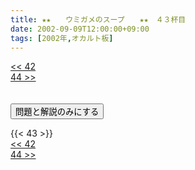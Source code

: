 ```yaml
---
title: ★★　　ウミガメのスープ　　★★　４３杯目
date: 2002-09-09T12:00:00+09:00
tags: [2002年,オカルト板]
---
```

<div class="th_left"><a href="../42"><< 42</a></div>
<div class="th_right"><a href="../44">44 >></a></div>
<br><br>
<script src="../../js/cupsoup.js"></script>
<form>
<input type="button" value="問題と解説のみにする" onClick="toggleCupsoup()">
</form>
{{< 43 >}}
<div class="th_left"><a href="../42"><< 42</a></div>
<div class="th_right"><a href="../44">44 >></a></div>